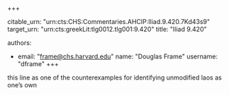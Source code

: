 +++


citable_urn: "urn:cts:CHS:Commentaries.AHCIP:Iliad.9.420.7Kd43s9"
target_urn: "urn:cts:greekLit:tlg0012.tlg001:9.420"
title: "Iliad 9.420"

authors:
- email: "frame@chs.harvard.edu"
  name: "Douglas Frame"
  username: "dframe"
+++

<p>this line as one of the counterexamples for identifying unmodified laos as one’s own</p>